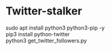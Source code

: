 # Twitter-stalker

sudo apt install python3 python3-pip -y  
pip3 install python-twitter  
python3 get_twitter_followers.py   

